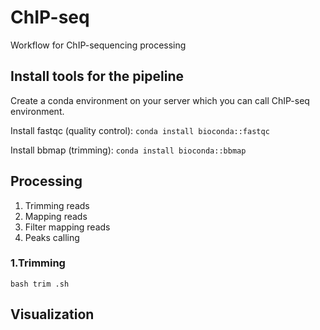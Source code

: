 # ChIP-seq
Workflow for ChIP-sequencing processing

## Install tools for the pipeline
Create a conda environment on your server which you can call ChIP-seq environment.

Install fastqc (quality control):
`conda install bioconda::fastqc` 

Install bbmap (trimming):
`conda install bioconda::bbmap`



## Processing 

1) Trimming reads
2) Mapping reads
3) Filter mapping reads
4) Peaks calling




### 1.Trimming 

`bash trim .sh` 


## Visualization 

